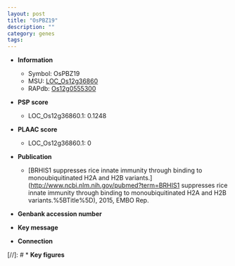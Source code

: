 ```yaml
---
layout: post
title: "OsPBZ19"
description: ""
category: genes
tags: 
---
```


* **Information**  
    + Symbol: OsPBZ19  
    + MSU: [LOC_Os12g36860](http://rice.plantbiology.msu.edu/cgi-bin/ORF_infopage.cgi?orf=LOC_Os12g36860)  
    + RAPdb: [Os12g0555300](http://rapdb.dna.affrc.go.jp/viewer/gbrowse_details/irgsp1?name=Os12g0555300)  

* **PSP score**  
    + LOC_Os12g36860.1: 0.1248 

* **PLAAC score**  
    + LOC_Os12g36860.1: 0 

* **Publication**  
    + [BRHIS1 suppresses rice innate immunity through binding to monoubiquitinated H2A and H2B variants.](http://www.ncbi.nlm.nih.gov/pubmed?term=BRHIS1 suppresses rice innate immunity through binding to monoubiquitinated H2A and H2B variants.%5BTitle%5D), 2015, EMBO Rep.

* **Genbank accession number**  

* **Key message**  

* **Connection**  

[//]: # * **Key figures**  


